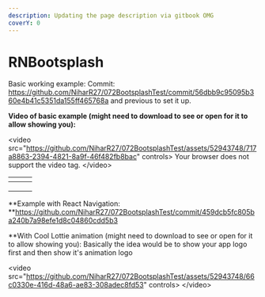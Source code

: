 ```yaml
---
description: Updating the page description via gitbook OMG
coverY: 0
---
```


# RNBootsplash

Basic working example: Commit: https://github.com/NiharR27/072BootsplashTest/commit/56dbb9c95095b360e4b41c5351da155ff465768a and previous to set it up.

**Video of basic example (might need to download to see or open for it to allow showing you):**

\<video src="https://github.com/NiharR27/072BootsplashTest/assets/52943748/717a8863-2394-4821-8a9f-46f482fb8bac" controls> Your browser does not support the video tag. \</video>

<table data-view="cards"><thead><tr><th></th><th></th><th></th></tr></thead><tbody><tr><td></td><td></td><td></td></tr><tr><td></td><td></td><td></td></tr><tr><td></td><td></td><td></td></tr></tbody></table>

\*\*Example with React Navigation: \*\*https://github.com/NiharR27/072BootsplashTest/commit/459dcb5fc805ba240b7a98efe1d8c04860cdd5b3

\*\*With Cool Lottie animation (might need to download to see or open for it to allow showing you): Basically the idea would be to show your app logo first and then show it's animation logo

\<video src="https://github.com/NiharR27/072BootsplashTest/assets/52943748/66c0330e-416d-48a6-ae83-308adec8fd53" controls> \</video>
